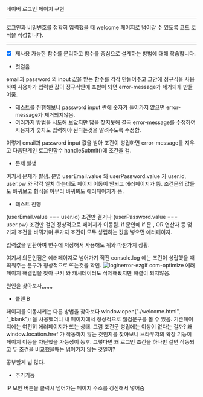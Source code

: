 네이버 로그인 페이지 구현

---

로그인과 비밀번호를 정확히 입력했을 때 welcome 페이지로 넘어갈 수 있도록 코드 로직을 작성합니다.

---

- [x] 재사용 가능한 함수를 분리하고 함수를 중심으로 설계하는 방법에 대해 학습합니다.

- 첫걸음

email과 password 의 input 값을 받는 함수를 각각 만들어주고
그안에 정규식을 사용하여 사용자가 입력한 값이 정규식안에 포함이 되면 
error-message가 제거되게 만들어줌.

- 테스트를 진행해보니 password input 란에 숫자가 들어가지 않으면 error-message가 제거되지않음.
- 여러가지 방법을 시도해 보았지만 답을 찾지못해 결국
  error-message를 수정하여 사용자가 숫자도 입력해야 된다는것을 알려주도록 수정함.

이렇게 email과 password input 값을 받아 조건이 성립하면 error-message를 지우고 
다음단계인 로그인함수 handleSubmit()에 조건을 검.

- 문제 발생

여기서 문제가 발생. 분명 userEmail.value 와 userPassword.value 가 
user.id, user.pw 와 각각 일치 하는데도 페이지 이동이 안되고 에러페이지가 뜸.
조건문의 값들도 바꿔보고 형식을 아무리 바꿔봐도 에러페이지가 뜸.

- 테스트 진행

(userEmail.value === user.id) 조건만 걸거나
(userPassword.value === user.pw) 조건만 걸면 정상적으로 페이지가 이동됨.
if 문안에 if 문 , OR 연산자 등 몇가지 조건을 바꿔가며 두가지 조건이 
모두 성립하는 값을 넣으면 에러페이지.

입력값을 반환하여 변수에 저장해서 사용해도 위와 마찬가지 상황.

여기서 의문인점은 에러페이지로 넘어가기 직전 console.log 에는 
조건이 성립했을 때 띄워주는 문구가 정상적으로 뜨는것을 확인.
![loginerror-ezgif com-optimize](https://github.com/kihonoluluhawaii/js-homework/assets/153144213/1da133c7-1773-420f-88e5-3d59458c9df9)
에러페이지 해결법을 찾아 쿠키 와 캐시데이터도 삭제해봤지만 해결이 되지않음.

원인을 찾아보자,,,,,,,

- 플랜 B

페이지를 이동시키는 다른 방법을 찾아보다 window.open("./welcome.html", "\_blank");
을 사용했더니 새 페이지에서 정상적으로 웰컴문구를 볼 수 있음.
기존페이지에는 여전히 에러페이지가 뜨는 상태.
그럼 조건문 성립에는 이상이 없다는 걸까?
왜 window.location.href 가 작동하지 않는 것인지를 찾아보니 브라우저의 확장 기능이 
페이지 이동을 차단했을 가능성이 농후. 그렇다면 왜 로그인 조건을 하나만 걸면 작동되고 
두 조건을 비교했을때는 넘어가지 않는 것일까?

공부할게 넘 많다.

- 추가기능

IP 보안 버튼을 클릭시 넘어가는 페이지 주소를 갱신해서 넣어줌

